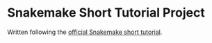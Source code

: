 # Snakemake Short Tutorial Project

Written following the [official Snakemake short tutorial](https://snakemake.readthedocs.io/en/v7.32.3/tutorial/short.html).
